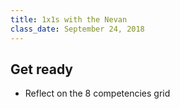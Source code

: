 ```yaml
---
title: 1x1s with the Nevan
class_date: September 24, 2018
---
```


Get ready
------------
- Reflect on the 8 competencies grid
